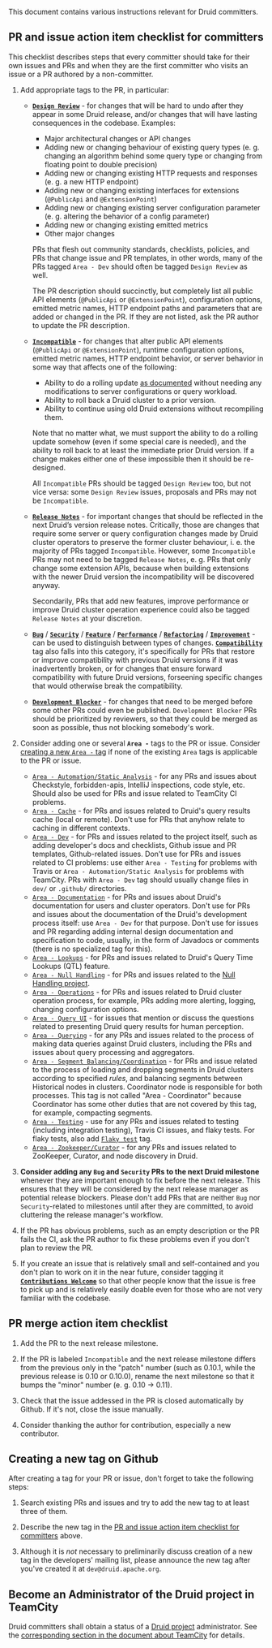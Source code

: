 <!--
  ~ Licensed to the Apache Software Foundation (ASF) under one
  ~ or more contributor license agreements.  See the NOTICE file
  ~ distributed with this work for additional information
  ~ regarding copyright ownership.  The ASF licenses this file
  ~ to you under the Apache License, Version 2.0 (the
  ~ "License"); you may not use this file except in compliance
  ~ with the License.  You may obtain a copy of the License at
  ~
  ~   http://www.apache.org/licenses/LICENSE-2.0
  ~
  ~ Unless required by applicable law or agreed to in writing,
  ~ software distributed under the License is distributed on an
  ~ "AS IS" BASIS, WITHOUT WARRANTIES OR CONDITIONS OF ANY
  ~ KIND, either express or implied.  See the License for the
  ~ specific language governing permissions and limitations
  ~ under the License.
  -->

This document contains various instructions relevant for Druid committers.

## PR and issue action item checklist for committers

This checklist describes steps that every committer should take for their own issues and PRs and when they are the first
committer who visits an issue or a PR authored by a non-committer.

1. Add appropriate tags to the PR, in particular:

   - [**`Design Review`**](https://github.com/apache/incubator-druid/labels/Design%20Review) - for changes that will be
   hard to undo after they appear in some Druid release, and/or changes that will have lasting consequences in the
   codebase. Examples:
     - Major architectural changes or API changes
     - Adding new or changing behaviour of existing query types (e. g. changing an algorithm behind some query type or
     changing from floating point to double precision)
     - Adding new or changing existing HTTP requests and responses (e. g. a new HTTP endpoint)
     - Adding new or changing existing interfaces for extensions (`@PublicApi` and `@ExtensionPoint`)
     - Adding new or changing existing server configuration parameter (e. g. altering the behavior of a config
     parameter)
     - Adding new or changing existing emitted metrics
     - Other major changes
  
     PRs that flesh out community standards, checklists, policies, and PRs that change issue and PR templates, in other
     words, many of the PRs tagged `Area - Dev` should often be tagged `Design Review` as well.

     The PR description should succinctly, but completely list all public API elements (`@PublicApi` or
     `@ExtensionPoint`), configuration options, emitted metric names, HTTP endpoint paths and parameters that are added
     or changed in the PR. If they are not listed, ask the PR author to update the PR description.

   - [**`Incompatible`**](https://github.com/apache/incubator-druid/labels/Incompatible) - for changes that alter public
   API elements (`@PublicApi` or `@ExtensionPoint`), runtime configuration options, emitted metric names, HTTP endpoint
   behavior, or server behavior in some way that affects one of the following:

     - Ability to do a rolling update [as documented](http://druid.io/docs/latest/operations/rolling-updates.html)
     without needing any modifications to server configurations or query workload.
     - Ability to roll back a Druid cluster to a prior version.
     - Ability to continue using old Druid extensions without recompiling them.

     Note that no matter what, we must support the ability to do a rolling update somehow (even if some special care is
     needed), and the ability to roll back to at least the immediate prior Druid version. If a change makes either one
     of these impossible then it should be re-designed.

     All `Incompatible` PRs should be tagged `Design Review` too, but not vice versa: some `Design Review` issues,
     proposals and PRs may not be `Incompatible`.

   - [**`Release Notes`**](https://github.com/apache/incubator-druid/labels/Release%20Notes) - for important changes
   that should be reflected in the next Druid’s version release notes. Critically, those are changes that require some
   server or query configuration changes made by Druid cluster operators to preserve the former cluster behaviour, i. e.
   the majority of PRs tagged `Incompatible`. However, some `Incompatible` PRs may not need to be tagged
   `Release Notes`, e. g. PRs that only change some extension APIs, because when building extensions with the newer
   Druid version the incompatibility will be discovered anyway.

     Secondarily, PRs that add new features, improve performance or improve Druid cluster operation experience could
     also be tagged `Release Notes` at your discretion.

   - [**`Bug`**](https://github.com/apache/incubator-druid/labels/Bug) / [**`Security`**](
   https://github.com/apache/incubator-druid/labels/Security) / [**`Feature`**](
   https://github.com/apache/incubator-druid/labels/Feature) / [**`Performance`**](
   https://github.com/apache/incubator-druid/labels/Performance) / [**`Refactoring`**](
   https://github.com/apache/incubator-druid/labels/Refactoring) / [**`Improvement`**](
   https://github.com/apache/incubator-druid/labels/Improvement) - can be used to distinguish between types of changes.
   [**`Compatibility`**](https://github.com/apache/incubator-druid/labels/Compatibility) tag also falls into this
   category, it's specifically for PRs that restore or improve compatibility with previous Druid versions if it was
   inadvertently broken, or for changes that ensure forward compatibility with future Druid versions, forseening specific
   changes that would otherwise break the compatibility.

   - [**`Development Blocker`**](https://github.com/apache/incubator-druid/labels/Development%20Blocker) - for changes
   that need to be merged before some other PRs could even be published. `Development Blocker` PRs should be prioritized
   by reviewers, so that they could be merged as soon as possible, thus not blocking somebody's work.

2. Consider adding one or several **`Area -`** tags to the PR or issue. Consider [creating a new `Area -` tag](
#creating-a-new-tag-on-github) if none of the existing `Area` tags is applicable to the PR or issue.

   - [`Area - Automation/Static Analysis`](
   https://github.com/apache/incubator-druid/labels/Area%20-%20Automation%2FStatic%20Analysis) - for any PRs and issues
   about Checkstyle, forbidden-apis, IntelliJ inspections, code style, etc. Should also be used for PRs and issue
   related to TeamCity CI problems.
   - [`Area - Cache`](https://github.com/apache/incubator-druid/labels/Area%20-%20Cache) - for PRs and issues related to
   Druid's query results cache (local or remote). Don't use for PRs that anyhow relate to caching in different contexts.
   - [`Area - Dev`](https://github.com/apache/incubator-druid/labels/Area%20-%20Dev) - for PRs and issues related to the
   project itself, such as adding developer's docs and checklists, Github issue and PR templates, Github-related issues.
   Don't use for PRs and issues related to CI problems: use either `Area - Testing` for problems with Travis or
   `Area - Automation/Static Analysis` for problems with TeamCity. PRs with `Area - Dev` tag should usually change files
   in `dev/` or `.github/` directories.
   - [`Area - Documentation`](https://github.com/apache/incubator-druid/labels/Area%20-%20Documentation) - for PRs and
   issues about Druid's documentation for users and cluster operators. Don't use for PRs and issues about the
   documentation of the Druid's development process itself: use `Area - Dev` for that purpose. Don't use for issues and
   PR regarding adding internal design documentation and specification to code, usually, in the form of Javadocs or
   comments (there is no specialized tag for this).  
   - [`Area - Lookups`](https://github.com/apache/incubator-druid/labels/Area%20-%20Lookups) - for PRs and issues
   related to Druid's Query Time Lookups (QTL) feature.
   - [`Area - Null Handling`](https://github.com/apache/incubator-druid/labels/Area%20-%20Null%20Handling) - for PRs and
   issues related to the [Null Handling project](https://github.com/apache/incubator-druid/issues/4349).
   - [`Area - Operations`](https://github.com/apache/incubator-druid/labels/Area%20-%20Operations) - for PRs and issues
   related to Druid cluster operation process, for example, PRs adding more alerting, logging, changing configuration
   options.
   - [`Area - Query UI`](https://github.com/apache/incubator-druid/labels/Area%20-%20Query%20UI) - for issues that
   mention or discuss the questions related to presenting Druid query results for human perception.
   - [`Area - Querying`](https://github.com/apache/incubator-druid/labels/Area%20-%20Querying) - for any PRs and issues
   related to the process of making data queries against Druid clusters, including the PRs and issues about query
   processing and aggregators.
   - [`Area - Segment Balancing/Coordination`](
   https://github.com/apache/incubator-druid/labels/Area%20-%20Segment%20Balancing%2FCoordination) - for PRs and issue
   related to the process of loading and dropping segments in Druid clusters according to specified *rules*, and
   balancing segments between Historical nodes in clusters. Coordinator node is responsible for both processes. This tag
   is not called "Area - Coordinator" because Coordinator has some other duties that are not covered by this tag, for
   example, compacting segments.
   - [`Area - Testing`](https://github.com/apache/incubator-druid/labels/Area%20-%20Testing) - use for any PRs and
   issues related to testing (including integration testing), Travis CI issues, and flaky tests. For flaky tests, also
   add [`Flaky test`](https://github.com/apache/incubator-druid/labels/Flaky%20test) tag.
   - [`Area - Zookeeper/Curator`](https://github.com/apache/incubator-druid/labels/Area%20-%20Zookeeper%2FCurator) - for
   any PRs and issues related to ZooKeeper, Curator, and node discovery in Druid.


3. **Consider adding any `Bug` and `Security` PRs to the next Druid milestone** whenever they are important enough to
fix before the next release. This ensures that they will be considered by the next release manager as potential release
blockers. Please don't add PRs that are neither `Bug` nor `Security`-related to milestones until after they are
committed, to avoid cluttering the release manager's workflow.

4. If the PR has obvious problems, such as an empty description or the PR fails the CI, ask the PR author to fix these
problems even if you don't plan to review the PR.

5. If you create an issue that is relatively small and self-contained and you don't plan to work on it in the near
future, consider tagging it [**`Contributions Welcome`**](
https://github.com/apache/incubator-druid/labels/Contributions%20Welcome) so that other people know that the issue is
free to pick up and is relatively easily doable even for those who are not very familiar with the codebase.

## PR merge action item checklist

1. Add the PR to the next release milestone.

2. If the PR is labeled `Incompatible` and the next release milestone differs from the previous only in the "patch"
number (such as 0.10.1, while the previous release is 0.10 or 0.10.0), rename the next milestone so that it bumps the
"minor" number (e. g. 0.10 -> 0.11).

3. Check that the issue addessed in the PR is closed automatically by Github. If it's not, close the issue manually.

4. Consider thanking the author for contribution, especially a new contributor.

## Creating a new tag on Github

After creating a tag for your PR or issue, don't forget to take the following steps:

1. Search existing PRs and issues and try to add the new tag to at least three of them.

2. Describe the new tag in the [PR and issue action item checklist for committers](
#pr-and-issue-action-item-checklist-for-committers) above.

3. Although it is *not* necessary to preliminarily discuss creation of a new tag in the developers' mailing list, please
announce the new tag after you've created it at `dev@druid.apache.org`.

## Become an Administrator of the Druid project in TeamCity

Druid committers shall obtain a status of a [Druid project](
https://teamcity.jetbrains.com/project.html?projectId=OpenSourceProjects_Druid)
administrator. See the [corresponding section in the document about TeamCity](
teamcity.md#becoming-a-project-administrator) for details.